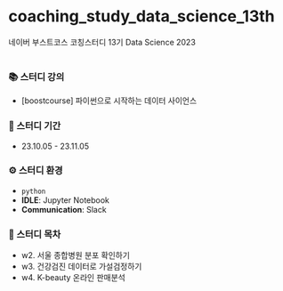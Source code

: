 # coaching_study_data_science_13th
네이버 부스트코스 코칭스터디 13기 Data Science 2023
<br>
<br>

### 📚 스터디 강의
- [boostcourse] 파이썬으로 시작하는 데이터 사이언스


### 📆 스터디 기간
- 23.10.05 - 23.11.05


### ⚙ 스터디 환경
- `python` 
- **IDLE**: Jupyter Notebook
- **Communication**: Slack


### 📌 스터디 목차
- w2. 서울 종합병원 분포 확인하기
- w3. 건강검진 데이터로 가설검정하기
- w4. K-beauty 온라인 판매분석
